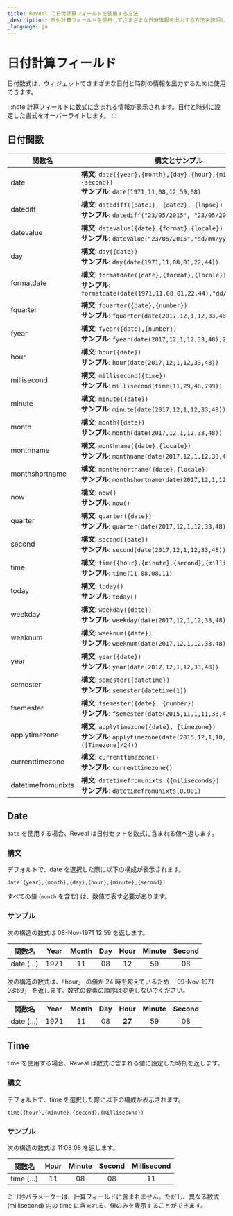 ```yaml
---
title: Reveal で日付計算フィールドを使用する方法
_description: 日付計算フィールドを使用してさまざまな日時情報を出力する方法を説明します。
_language: ja
---
```


# 日付計算フィールド

日付数式は、ウィジェットでさまざまな日付と時刻の情報を出力するために使用できます。

:::note
計算フィールドに数式に含まれる情報が表示されます。日付と時刻に設定した書式をオーバーライトします。
:::

## 日付関数

| 関数名 | 構文とサンプル |
|---------------|-------------------|
| date | **構文**: `date({year},{month},{day},{hour},{minute},{second})`<br />**サンプル**: `date(1971,11,08,12,59,08)` |
| datediff | **構文**: `datediff({date1}, {date2}, {lapse})`<br />**サンプル**: `datediff("23/05/2015", "23/05/2016", "d")` |
| datevalue | **構文**: `datevalue({date},{format},{locale})`<br />**サンプル**: `datevalue("23/05/2015","dd/mm/yyyy","en")` |
| day | **構文**: `day({date})`<br />**サンプル**: `day(date(1971,11,08,01,22,44))` |
| formatdate | **構文**: `formatdate({date},{format},{locale})`<br />**サンプル**: `formatdate(date(1971,11,08,01,22,44),"dd/mm/yyyy","en")` |
| fquarter | **構文**: `fquarter({date},{number})`<br />**サンプル**: `fquarter(date(2017,12,1,12,33,48),4)` |
| fyear | **構文**: `fyear({date},{number})`<br />**サンプル**: `fyear(date(2017,12,1,12,33,48),2)` |
| hour | **構文**: `hour({date})`<br />**サンプル**: `hour(date(2017,12,1,12,33,48))` |
| millisecond | **構文**: `millisecond({time})`<br />**サンプル**: `millisecond(time(11,29,48,799))` |
| minute | **構文**: `minute({date})`<br />**サンプル**: `minute(date(2017,12,1,12,33,48))` |
| month | **構文**: `month({date})`<br />**サンプル**: `month(date(2017,12,1,12,33,48))` |
| monthname | **構文**: `monthname({date},{locale})`<br />**サンプル**: `monthname(date(2017,12,1,12,33,48),"en")` |
| monthshortname | **構文**: `monthshortname({date},{locale})`<br />**サンプル**: `monthshortname(date(2017,12,1,12,33,48),"en")` |
| now | **構文**: `now()`<br />**サンプル**: `now()` |
| quarter | **構文**: `quarter({date})`<br />**サンプル**: `quarter(date(2017,12,1,12,33,48))` |
| second | **構文**: `second({date})`<br />**サンプル**: `second(date(2017,12,1,12,33,48))` |
| time | **構文**: `time({hour},{minute},{second},{millisecond})`<br />**サンプル**: `time(11,08,08,11)` |
| today | **構文**: `today()`<br />**サンプル**: `today()` |
| weekday | **構文**: `weekday({date})`<br />**サンプル**: `weekday(date(2017,12,1,12,33,48))` |
| weeknum | **構文**: `weeknum({date})`<br />**サンプル**: `weeknum(date(2017,12,1,12,33,48))` |
| year | **構文**: `year({date})`<br />**サンプル**: `year(date(2017,12,1,12,33,48))` |
| semester | **構文**: `semester({datetime})`<br />**サンプル**: `semester(datetime(1))` |
| fsemester | **構文**: `fsemester({date}, {number})`<br />**サンプル**: `fsemester(date(2015,11,1,11,33,48),1)` |
| applytimezone | **構文**: `applytimezone({date}, {timezone})`<br />**サンプル**: `applytimezone(date(2015,12,1,10,33,38), ([Timezone]/24))` |
| currenttimezone | **構文**: `currenttimezone()`<br />**サンプル**: `currenttimezone()` |
| datetimefromunixts | **構文**: `datetimefromunixts ({miliseconds})`<br />**サンプル**: `datetimefromunixts(0.001)` |



## Date

`date` を使用する場合、Reveal は日付セットを数式に含まれる値へ返します。

### 構文

デフォルトで、date を選択した際に以下の構成が表示されます。

`date({year},{month},{day},{hour},{minute},{second})`

すべての値 (`month` を含む) は、数値で表す必要があります。

### サンプル

次の構造の数式は 08-Nov-1971 12:59 を返します。

| 関数名 | Year | Month | Day | Hour | Minute | Second |
| :-----------: | :--: | :---: | :-: | :--: | :----: | :----: |
| date (…​)      | 1971 | 11    | 08  | 12   | 59     | 08     |

次の構造の数式は、「hour」 の値が 24 時を超えているため 「09-Nov-1971 03:59」 を返します。数式の要素の順序は変更しないでください。

| 関数名 | Year | Month | Day | Hour   | Minute | Second |
| :-----------: | :--: | :---: | :-: | :----: | :----: | :----: |
| date (…​)      | 1971 | 11    | 08  | **27** | 59     | 08     |


## Time

time を使用する場合、Reveal は数式に含まれる値に設定した時刻を返します。

### 構文

デフォルトで、time を選択した際に以下の構成が表示されます。

`time({hour},{minute},{second},{millisecond})`

### サンプル

次の構造の数式は 11:08:08 を返します。

| 関数名 | Hour | Minute | Second | Millisecond |
| :-----------: | :--: | :----: | :----: | :---------: |
| time (…​)      | 11   | 08     | 08     | 11          |

ミリ秒パラメーターは、計算フィールドに含まれません。ただし、異なる数式 (millisecond) 内の time に含まれる、値のみを表示することができます。
